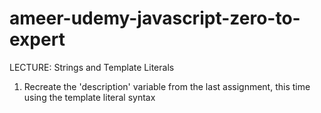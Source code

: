# ameer-udemy-javascript-zero-to-expert

LECTURE: Strings and Template Literals
1. Recreate the 'description' variable from the last assignment, this time 
using the template literal syntax